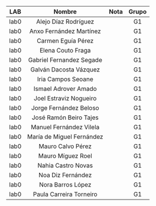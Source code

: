 | LAB  | Nombre                          | Nota | Grupo |
|:----:|:-------------------------------:|:--:|:-----:|
| lab0                      | Alejo Díaz Rodríguez              |    | G1      |
| lab0                      | Anxo Fernández Martínez           |    | G1      |
| lab0                      | Carmen Eguía Pérez                |    | G1      |
| lab0                      | Elena Couto Fraga                 |    | G1      |
| lab0                      | Gabriel Fernandez Segade          |    | G1      |
| lab0                      | Galván Dacosta Vázquez            |    | G1      |
| lab0                      | Iria Campos Seoane                |    | G1      |
| lab0                      | Ismael Adrover Amado              |    | G1      |
| lab0                      | Joel Estraviz Nogueiro            |    | G1      |
| lab0                      | Jorge Fernández Beloso            |    | G1      |
| lab0                      | José Ramón Beiro Tajes            |    | G1      |
| lab0                      | Manuel Fernández Vilela           |    | G1      |
| lab0                      | María de Miguel Fernández         |    | G1      |
| lab0                      | Mauro Calvo Pérez                 |    | G1      |
| lab0                      | Mauro Míguez Roel                 |    | G1      |
| lab0                      | Nahia Castro Novas                |    | G1      |
| lab0                      | Noa Diz Fernández                 |    | G1      |
| lab0                      | Nora Barros López                 |    | G1      |
| lab0                      | Paula Carreira Torneiro           |    | G1      |
